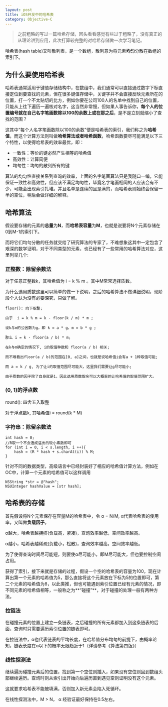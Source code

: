 ```yaml
---
layout: post
title: iOS开发中的哈希表
category: Objective-C
---
```


> 之前粗略的写过一篇哈希存储，回头看看感觉有些过于粗略了，没有真正的从理论讲到应用，此次打算较完整的对哈希存储做一次学习笔记。

哈希表(hash table)又叫散列表，是一个数组，散列意为将元素**均匀**分散在数组的索引下。

## 为什么要使用哈希表

哈希表通常适用于键值存储结构中，在数组中，我们通常可以直接通过数字下标直接定位到要查找的元素，但在很多键值存储中，关键字并不会直接反映元素所在的位置，打一个不太贴切的比方，例如你要在公司100人的名单中找到自己的位置，只能从上往下遍历一遍核对名字，这当然非常慢，但如果人事告诉你，**每个人的位置编号就在自己名字笔画数除以100的余数上或在那之后**，是不是立刻就缩小了查找的范围？

这其中“每个人名字笔画数除以100的余数”便是哈希表的索引，我们称之为**哈希值**，而这个计算方法则叫做**哈希算法或者哈希函数**，哈希函数要尽可能满足以下三个特性，以使得哈希表的效率最优，即：

+ 一致性：等价的键必然产生相等的哈希值
+ 高效性：计算简便
+ 均匀性：均匀的散列所有的键

算法的均匀性直接关系到查询的效率，上面的名字笔画算法只是我随口一编，它能保证一致性和高效性，但应该不满足均匀性，毕竟名字笔画相同的人应该会有不少，可能会出现索引扎堆。并且名单是连续的且是满的，而哈希表则始终会保留一半的空位，稍后会做详细的解释。

## 哈希算法

假设要存储的元素的**总量**为**N**，而**哈希表容量**为**M**，也就是说要将N个元素存储在0到M-1的索引下。

而将它们均匀分散的任务就交给了研究算法的专家了，不难想象这其中一定包含了艰深的数学证明，对于不同类型的元素，也已经有了一些常用的哈希算法对应，这里列举几个:

### 正整数：除留余数法

对于任意正整数k，其哈希值为 i = k % m 。其中M常常选择质数。

为什么选用质数这里可以简单的做一下说明，之后的哈希算法不做详细说明，现阶段个人认为没有必要深究，只做了解。

```
floor(): 向下取整;

由于  i = k % m = k - floor(k / m) * m ;

设k与m的公因数为g，即 k = a * g，m = b * g ;

那么 i = k - floor(a / b) * m;

在k与m确定的情况下, i的取值种数和 floor(a / b) 相关;

而不难看出floor(a / b)的范围在[0, a]之间，也就是说哈希值i会有a + 1种取值可能;

而 a = k / g, 为了让i的取值范围尽可能大，这里我们需要让g尽可能小;

由于质数的因子除了自身就是1，因此选用质数取余可以大概率的让哈希值的取值范围扩大。
```

### (0, 1)的浮点数

round(): 四舍五入取整

对于浮点数k, 其哈希值i = round(k * M)

### 字符串：除留余数法

```
int hash = 0;
//R取一个不会造成溢出的较小素数即可
for (int i = 0, i < s.length, i ++){
    hash = (R * hash + s.charAt(i)) % M;
}
```

针对不同的数据类型，高级语言中已经封装好了相应的哈希值计算方法，例如在OC中，计算一个元素的哈希值可以这样调用

```
NSString *str = @"hash";
NSUInteger hashValue = [str hash];
```

## 哈希表的存储

首先假设将N个元素保存在容量M的哈希表中，令 α = N/M, α代表哈希表的使用率，又叫做**负载因子**。

α越大，哈希表越拥挤(负载高，紧凑)，查询效率越低，空间效率越高。

α越小，哈希表越稀疏(负载小，松散)，查询效率越高，空间效率越低。

为了使得查询时间尽可能短，则要使α尽可能小，即M尽可能大，但也要控制空间占用。

获得了索引，接下来就是存储的过程，假设一个空的哈希表的容量为100，现在计算出第一个元素的哈希值为5，那么直接将这个元素放在下标为5的位置即可，第二个元素的哈希值为8，以此类推，但也可能遇到索引位置已经有元素的情况，即不同元素的哈希值相等，一般称之为**“碰撞”**，对于碰撞的处理一般有两种方法。

### 拉链法

在碰撞元素的位置上建立一条链表，之后碰撞的所有元素都加入到这条链表的后面，查询时只需要遍历索引位置的链表即可。

在拉链法中，α也代表链表的平均长度，在哈希值分布均匀的前提下，由概率论知，链表长度在α以下的概率无限趋近于1（详请参考《算法第四版》）

### 线性探测法

继续遍历碰撞元素后的位置，找到第一个空位则插入，如果没有空位则回到数组头部继续遍历。查询时则从索引出开始向后遍历直到遇见空则证明没有这个元素。

这就要求哈希表不能被填满，否则加入新元素会陷入死循环。

在线性探测法中，M > N， α 经验证最好保持在0.5左右。








